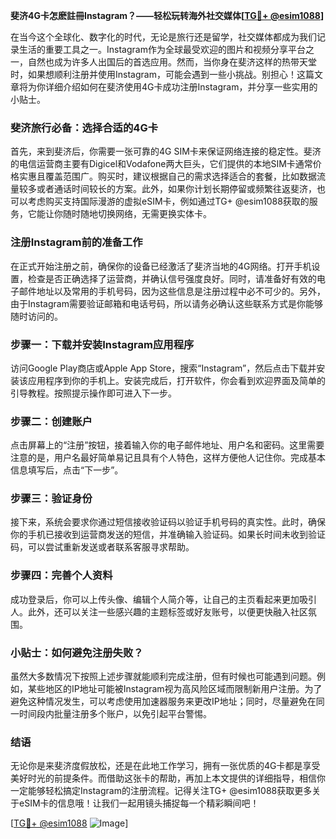 **斐济4G卡怎麽註冊Instagram？——轻松玩转海外社交媒体[[TG💪+ @esim1088](https://t.me/s/esim1088)]**

在当今这个全球化、数字化的时代，无论是旅行还是留学，社交媒体都成为我们记录生活的重要工具之一。Instagram作为全球最受欢迎的图片和视频分享平台之一，自然也成为许多人出国后的首选应用。然而，当你身在斐济这样的热带天堂时，如果想顺利注册并使用Instagram，可能会遇到一些小挑战。别担心！这篇文章将为你详细介绍如何在斐济使用4G卡成功注册Instagram，并分享一些实用的小贴士。

### 斐济旅行必备：选择合适的4G卡

首先，来到斐济后，你需要一张可靠的4G SIM卡来保证网络连接的稳定性。斐济的电信运营商主要有Digicel和Vodafone两大巨头，它们提供的本地SIM卡通常价格实惠且覆盖范围广。购买时，建议根据自己的需求选择适合的套餐，比如数据流量较多或者通话时间较长的方案。此外，如果你计划长期停留或频繁往返斐济，也可以考虑购买支持国际漫游的虚拟eSIM卡，例如通过TG+ @esim1088获取的服务，它能让你随时随地切换网络，无需更换实体卡。

### 注册Instagram前的准备工作

在正式开始注册之前，确保你的设备已经激活了斐济当地的4G网络。打开手机设置，检查是否正确选择了运营商，并确认信号强度良好。同时，请准备好有效的电子邮件地址以及常用的手机号码，因为这些信息是注册过程中必不可少的。另外，由于Instagram需要验证邮箱和电话号码，所以请务必确认这些联系方式是你能够随时访问的。

### 步骤一：下载并安装Instagram应用程序

访问Google Play商店或Apple App Store，搜索“Instagram”，然后点击下载并安装该应用程序到你的手机上。安装完成后，打开软件，你会看到欢迎界面及简单的引导教程。按照提示操作即可进入下一步。

### 步骤二：创建账户

点击屏幕上的“注册”按钮，接着输入你的电子邮件地址、用户名和密码。这里需要注意的是，用户名最好简单易记且具有个人特色，这样方便他人记住你。完成基本信息填写后，点击“下一步”。

### 步骤三：验证身份

接下来，系统会要求你通过短信接收验证码以验证手机号码的真实性。此时，确保你的手机已接收到运营商发送的短信，并准确输入验证码。如果长时间未收到验证码，可以尝试重新发送或者联系客服寻求帮助。

### 步骤四：完善个人资料

成功登录后，你可以上传头像、编辑个人简介等，让自己的主页看起来更加吸引人。此外，还可以关注一些感兴趣的主题标签或好友账号，以便更快融入社区氛围。

### 小贴士：如何避免注册失败？

虽然大多数情况下按照上述步骤就能顺利完成注册，但有时候也可能遇到问题。例如，某些地区的IP地址可能被Instagram视为高风险区域而限制新用户注册。为了避免这种情况发生，可以考虑使用加速器服务来更改IP地址；同时，尽量避免在同一时间段内批量注册多个账户，以免引起平台警惕。

### 结语

无论你是来斐济度假放松，还是在此地工作学习，拥有一张优质的4G卡都是享受美好时光的前提条件。而借助这张卡的帮助，再加上本文提供的详细指导，相信你一定能够轻松搞定Instagram的注册流程。记得关注TG+ @esim1088获取更多关于eSIM卡的信息哦！让我们一起用镜头捕捉每一个精彩瞬间吧！

[[TG💪+ @esim1088](https://t.me/s/esim1088) ![Image](https://i.postimg.cc/4NQfJmqS/Snipaste-2025-05-13-00-14-12.png)]